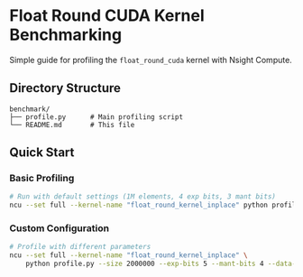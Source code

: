 # Float Round CUDA Kernel Benchmarking

Simple guide for profiling the `float_round_cuda` kernel with Nsight Compute.

## Directory Structure

```
benchmark/
├── profile.py      # Main profiling script
└── README.md       # This file
```

## Quick Start

### Basic Profiling
```bash
# Run with default settings (1M elements, 4 exp bits, 3 mant bits)
ncu --set full --kernel-name "float_round_kernel_inplace" python profile.py
```

### Custom Configuration
```bash
# Profile with different parameters
ncu --set full --kernel-name "float_round_kernel_inplace" \
    python profile.py --size 2000000 --exp-bits 5 --mant-bits 4 --data-type mixed
```